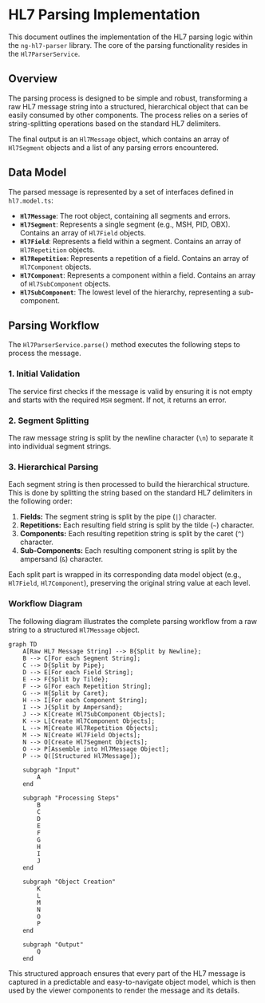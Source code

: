 # HL7 Parsing Implementation

This document outlines the implementation of the HL7 parsing logic within the `ng-hl7-parser` library. The core of the parsing functionality resides in the `Hl7ParserService`.

## Overview

The parsing process is designed to be simple and robust, transforming a raw HL7 message string into a structured, hierarchical object that can be easily consumed by other components. The process relies on a series of string-splitting operations based on the standard HL7 delimiters.

The final output is an `Hl7Message` object, which contains an array of `Hl7Segment` objects and a list of any parsing errors encountered.

## Data Model

The parsed message is represented by a set of interfaces defined in `hl7.model.ts`:

-   **`Hl7Message`**: The root object, containing all segments and errors.
-   **`Hl7Segment`**: Represents a single segment (e.g., MSH, PID, OBX). Contains an array of `Hl7Field` objects.
-   **`Hl7Field`**: Represents a field within a segment. Contains an array of `Hl7Repetition` objects.
-   **`Hl7Repetition`**: Represents a repetition of a field. Contains an array of `Hl7Component` objects.
-   **`Hl7Component`**: Represents a component within a field. Contains an array of `Hl7SubComponent` objects.
-   **`Hl7SubComponent`**: The lowest level of the hierarchy, representing a sub-component.

## Parsing Workflow

The `Hl7ParserService.parse()` method executes the following steps to process the message.

### 1. Initial Validation

The service first checks if the message is valid by ensuring it is not empty and starts with the required `MSH` segment. If not, it returns an error.

### 2. Segment Splitting

The raw message string is split by the newline character (`\n`) to separate it into individual segment strings.

### 3. Hierarchical Parsing

Each segment string is then processed to build the hierarchical structure. This is done by splitting the string based on the standard HL7 delimiters in the following order:

1.  **Fields:** The segment string is split by the pipe (`|`) character.
2.  **Repetitions:** Each resulting field string is split by the tilde (`~`) character.
3.  **Components:** Each resulting repetition string is split by the caret (`^`) character.
4.  **Sub-Components:** Each resulting component string is split by the ampersand (`&`) character.

Each split part is wrapped in its corresponding data model object (e.g., `Hl7Field`, `Hl7Component`), preserving the original string value at each level.

### Workflow Diagram

The following diagram illustrates the complete parsing workflow from a raw string to a structured `Hl7Message` object.

```mermaid
graph TD
    A[Raw HL7 Message String] --> B{Split by Newline};
    B --> C[For each Segment String];
    C --> D{Split by Pipe};
    D --> E[For each Field String];
    E --> F{Split by Tilde};
    F --> G[For each Repetition String];
    G --> H{Split by Caret};
    H --> I[For each Component String];
    I --> J{Split by Ampersand};
    J --> K[Create Hl7SubComponent Objects];
    K --> L[Create Hl7Component Objects];
    L --> M[Create Hl7Repetition Objects];
    M --> N[Create Hl7Field Objects];
    N --> O[Create Hl7Segment Objects];
    O --> P[Assemble into Hl7Message Object];
    P --> Q([Structured Hl7Message]);

    subgraph "Input"
        A
    end

    subgraph "Processing Steps"
        B
        C
        D
        E
        F
        G
        H
        I
        J
    end

    subgraph "Object Creation"
        K
        L
        M
        N
        O
        P
    end

    subgraph "Output"
        Q
    end
```

This structured approach ensures that every part of the HL7 message is captured in a predictable and easy-to-navigate object model, which is then used by the viewer components to render the message and its details.
